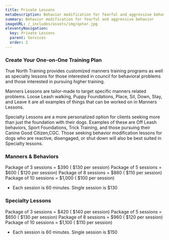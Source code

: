 ```yaml
---
title: Private Lessons
metaDescription: Behavior modification for fearful and aggressive behavior
summary: Behavior modification for fearful and aggressive behavior
imageURL: /_includes/assets/img/qatar.jpg
eleventyNavigation:
  key: Private Lessons
  parent: Services
  order: 2
---
```

### Create Your One-on-One Training Plan
True North Training provides customized manners training programs as well as specialty lessons for those interested in council for behavioral problems and those interested in pursuing higher training. 

Manners Lessons are tailor-made to target specific manners related problems. Loose Leash walking, Puppy Foundations, Place, Sit, Down, Stay, and Leave it are all examples of things that can be worked on in Manners Lessons. 

Specialty Lessons are a more personalized option for clients seeking more than just the foundation with their dogs. Examples of these are Off Leash behaviors, Sport Foundations, Trick Training, and those pursuing their Canine Good Citizen,CGC. Those seeking behavior modification lessons for dogs who are reactive, disengaged, or shut down will also be best suited in Specialty lessons. 

### Manners &amp; Behaviors 
Package of 3 sessions = $390 ( $130 per session)
Package of 5 sessions = $600 ( $120 per session)
Package of 8 sessions = $880 ( $110 per session)
Package of 10 sessions = $1,000 ( $100 per session)
* Each session is 60 minutes. Single session is $130



### Specialty Lessons
Package of 3 sessions = $420 ( $140 per session)
Package of 5 sessions = $650 ( $130 per session)
Package of 8 sessions = $960 ( $120 per session)
Package of 10 sessions = $1,100 ( $110 per session)
* Each session is 60 minutes. Single session is $150


